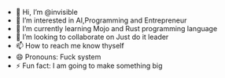 - 👋 Hi, I’m @invisible
- 👀 I’m interested in AI,Programming and Entrepreneur
- 🌱 I’m currently learning Mojo and Rust programming language
- 💞️ I’m looking to collaborate on Just do it leader
- 📫 How to reach me know thyself
- 😄 Pronouns: Fuck system
- ⚡ Fun fact: I am going to make something big

<!---
invisible-mejbah/invisible-mejbah is a ✨ special ✨ repository because its `README.md` (this file) appears on your GitHub profile.
You can click the Preview link to take a look at your changes.
--->
